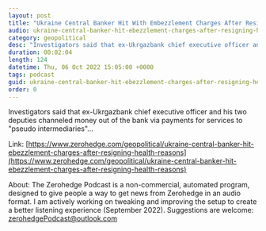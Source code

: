 ```yaml
---
layout: post
title: "Ukraine Central Banker Hit With Embezzlement Charges After Resigning For &quot;Health Reasons&quot;"
audio: ukraine-central-banker-hit-ebezzlement-charges-after-resigning-health-reasons-0
category: geopolitical
desc: "Investigators said that ex-Ukrgazbank chief executive officer and his two deputies channeled money out of the bank via payments for services to &quot;pseudo intermediaries&quot;..."
duration: 00:02:04
length: 124
datetime: Thu, 06 Oct 2022 15:05:00 +0000
tags: podcast
guid: ukraine-central-banker-hit-ebezzlement-charges-after-resigning-health-reasons-0
order: 0
---
```

Investigators said that ex-Ukrgazbank chief executive officer and his two deputies channeled money out of the bank via payments for services to &quot;pseudo intermediaries&quot;...

Link: [https://www.zerohedge.com/geopolitical/ukraine-central-banker-hit-ebezzlement-charges-after-resigning-health-reasons](https://www.zerohedge.com/geopolitical/ukraine-central-banker-hit-ebezzlement-charges-after-resigning-health-reasons)

About: The Zerohedge Podcast is a non-commercial, automated program, designed to give people a way to get news from Zerohedge in an audio format.  I am actively working on tweaking and improving the setup to create a better listening experience (September 2022).  Suggestions are welcome: [zerohedgePodcast@outlook.com](mailto:zerohedgePodcast@outlook.com)